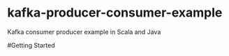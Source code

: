 # kafka-producer-consumer-example
Kafka consumer producer example in Scala and Java


#Getting Started
